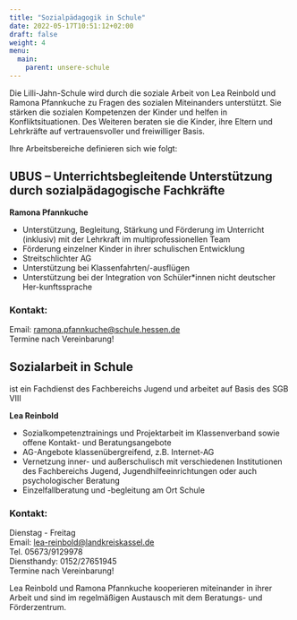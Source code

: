 ```yaml
---
title: "Sozialpädagogik in Schule"
date: 2022-05-17T10:51:12+02:00
draft: false
weight: 4
menu:
  main:
    parent: unsere-schule
---
```


Die Lilli-Jahn-Schule wird durch die soziale Arbeit von Lea Reinbold und Ramona Pfannkuche zu Fragen des sozialen Miteinanders unterstützt. Sie stärken die sozialen Kompetenzen der Kinder und helfen in Konfliktsituationen.
Des Weiteren beraten sie die Kinder, ihre Eltern und Lehrkräfte auf vertrauensvoller und freiwilliger Basis.

Ihre Arbeitsbereiche definieren sich wie folgt:

## UBUS – Unterrichtsbegleitende Unterstützung durch sozialpädagogische Fachkräfte

**Ramona Pfannkuche**

- Unterstützung, Begleitung, Stärkung und Förderung im Unterricht (inklusiv) mit der Lehrkraft im multiprofessionellen Team
- Förderung einzelner Kinder in ihrer schulischen Entwicklung
- Streitschlichter AG
- Unterstützung bei Klassenfahrten/-ausflügen
- Unterstützung bei der Integration von Schüler\*innen nicht deutscher Her-kunftssprache

### Kontakt:

Email: ramona.pfannkuche@schule.hessen.de  
Termine nach Vereinbarung!

## Sozialarbeit in Schule

ist ein Fachdienst des Fachbereichs Jugend und arbeitet auf Basis des SGB VIII

**Lea Reinbold**

- Sozialkompetenztrainings und Projektarbeit im Klassenverband sowie offene Kontakt- und Beratungsangebote
- AG-Angebote klassenübergreifend, z.B. Internet-AG
- Vernetzung inner- und außerschulisch mit verschiedenen Institutionen des Fachbereichs Jugend, Jugendhilfeeinrichtungen oder auch psychologischer Beratung
- Einzelfallberatung und -begleitung am Ort Schule

### Kontakt:

Dienstag - Freitag  
Email: lea-reinbold@landkreiskassel.de  
Tel. 05673/9129978  
Diensthandy: 0152/27651945  
Termine nach Vereinbarung!

Lea Reinbold und Ramona Pfannkuche kooperieren miteinander in ihrer Arbeit und sind im regelmäßigen Austausch mit dem Beratungs- und Förderzentrum.
